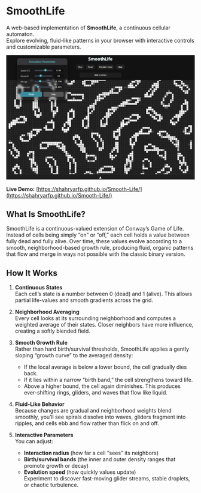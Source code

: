 # SmoothLife

A web-based implementation of **SmoothLife**, a continuous cellular automaton.  
Explore evolving, fluid-like patterns in your browser with interactive controls and customizable parameters.

![Simulation Screenshot](sample.png)

**Live Demo:** [https://shahryarfp.github.io/Smooth-Life/](https://shahryarfp.github.io/Smooth-Life/)

## What Is SmoothLife?

SmoothLife is a continuous-valued extension of Conway’s Game of Life. Instead of cells being simply “on” or “off,” each cell holds a value between fully dead and fully alive. Over time, these values evolve according to a smooth, neighborhood-based growth rule, producing fluid, organic patterns that flow and merge in ways not possible with the classic binary version.

## How It Works

1. **Continuous States**  
   Each cell’s state is a number between 0 (dead) and 1 (alive). This allows partial life-values and smooth gradients across the grid.

2. **Neighborhood Averaging**  
   Every cell looks at its surrounding neighborhood and computes a weighted average of their states. Closer neighbors have more influence, creating a softly blended field.

3. **Smooth Growth Rule**  
   Rather than hard birth/survival thresholds, SmoothLife applies a gently sloping “growth curve” to the averaged density:
   - If the local average is below a lower bound, the cell gradually dies back.
   - If it lies within a narrow “birth band,” the cell strengthens toward life.
   - Above a higher bound, the cell again diminishes.
   This produces ever-shifting rings, gliders, and waves that flow like liquid.

4. **Fluid-Like Behavior**  
   Because changes are gradual and neighborhood weights blend smoothly, you’ll see spirals dissolve into waves, gliders fragment into ripples, and cells ebb and flow rather than flick on and off.

5. **Interactive Parameters**  
   You can adjust:
   - **Interaction radius** (how far a cell “sees” its neighbors)  
   - **Birth/survival bands** (the inner and outer density ranges that promote growth or decay)  
   - **Evolution speed** (how quickly values update)  
   Experiment to discover fast-moving glider streams, stable droplets, or chaotic turbulence.
